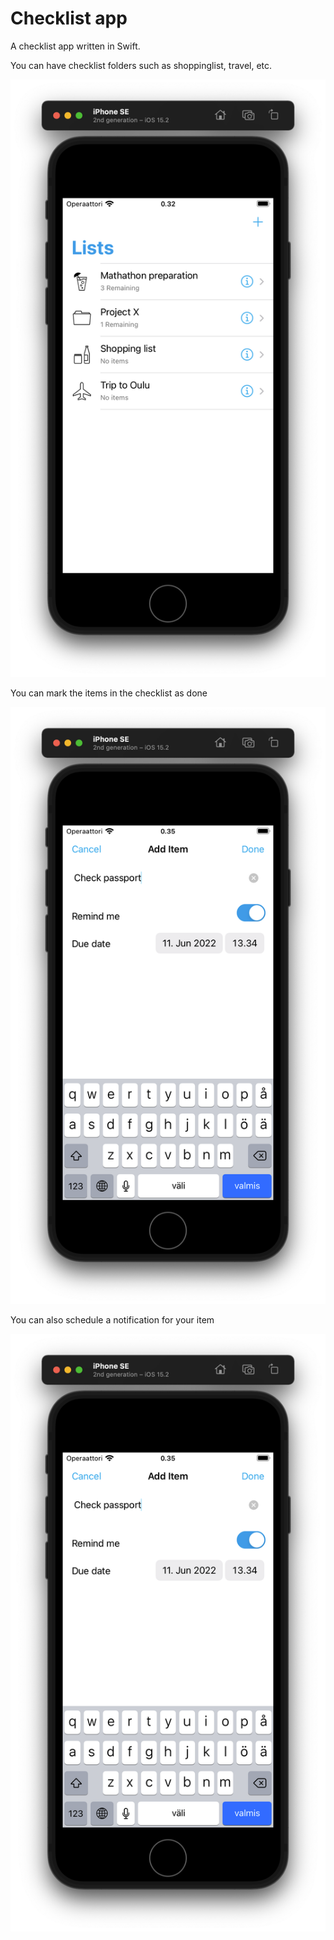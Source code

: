 # Checklist app

A checklist app written in Swift.

You can have checklist folders such as shoppinglist, travel, etc.

![Checklistapp](/images/screenshot1.png "Cheklistapp")

You can mark the items in the checklist as done

![Checklistapp](/images/screenshot3.png "Cheklistapp")

You can also schedule a notification for your item

![Checklistapp](/images/screenshot3.png "Cheklistapp")
